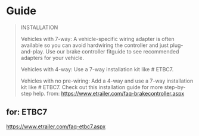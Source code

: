 # Guide
>INSTALLATION
>
>Vehicles with 7-way: A vehicle-specific wiring adapter is often available so you can avoid hardwiring the controller and just plug-and-play. Use our brake controller fitguide to see recommended adapters for your vehicle.
>
>Vehicles with 4-way: Use a 7-way installation kit like # ETBC7.
>
>Vehicles with no pre-wiring: Add a 4-way and use a 7-way installation kit like # ETBC7. Check out this installation guide for more step-by-step help.
from: https://www.etrailer.com/faq-brakecontroller.aspx


## for: ETBC7
https://www.etrailer.com/faq-etbc7.aspx
